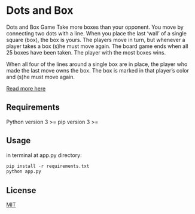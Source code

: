 # Dots and Box

Dots and Box Game
Take more boxes than your opponent. You move by connecting two dots with a line. 
When you place the last ‘wall’ of a single square (box), the box is yours. The players 
move in turn, but whenever a player takes a box (s)he must move again. The board game 
ends when all 25 boxes have been taken. The player with the most boxes wins.

When all four of the lines around a single box are in place, the player who 
made the last move owns the box. The box is marked in that player’s color and 
(s)he must move again.

[Read more here](https://www.yourturnmyturn.com/rules/dotsandboxes.php)

## Requirements
Python version 3 >=
pip version 3 >=

## Usage
in terminal at app.py directory:

```python
pip install -r requirements.txt
python app.py
```

## License
[MIT](https://choosealicense.com/licenses/mit/)